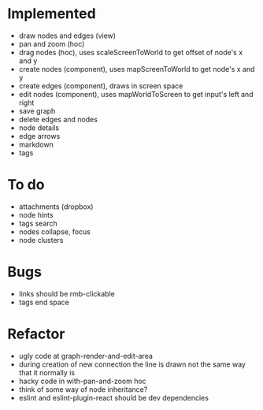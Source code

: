 # Implemented
- draw nodes and edges (view)
- pan and zoom (hoc)
- drag nodes (hoc), uses scaleScreenToWorld to get offset of node's x and y
- create nodes (component), uses mapScreenToWorld to get node's x and y
- create edges (component), draws in screen space
- edit nodes (component), uses mapWorldToScreen to get input's left and right
- save graph
- delete edges and nodes
- node details
- edge arrows
- markdown
- tags

# To do
- attachments (dropbox)
- node hints
- tags search
- nodes collapse, focus
- node clusters

# Bugs
- links should be rmb-clickable
- tags end space

# Refactor
- ugly code at graph-render-and-edit-area
- during creation of new connection the line is drawn not the same way that it normally is
- hacky code in with-pan-and-zoom hoc
- think of some way of node inheritance?
- eslint and eslint-plugin-react should be dev dependencies